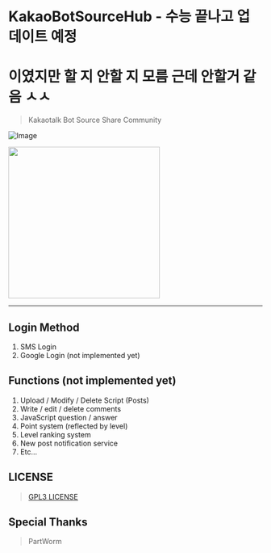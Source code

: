 # KakaoBotSourceHub - 수능 끝나고 업데이트 예정
# 이였지만 할 지 안할 지 모름 근데 안할거 같음 ㅅㅅ

> Kakaotalk Bot Source Share Community

![Image](https://img.shields.io/badge/Hub-KakaoBotSource-pink.svg) 

<img src="https://raw.githubusercontent.com/sungbin5304/KakaoBotSourceHub/master/IMAGE/icon.png" width="300" height="300">

<hr>

## Login Method

1. SMS Login
2. Google Login (not implemented yet)

## Functions (not implemented yet)
1. Upload / Modify / Delete Script (Posts)
2. Write / edit / delete comments
3. JavaScript question / answer
4. Point system (reflected by level)
5. Level ranking system
6. New post notification service
7. Etc...

## LICENSE
> [GPL3 LICENSE](https://github.com/sungbin5304/KakaoBotSourceHub/blob/master/LICENSE)

## Special Thanks
> PartWorm
